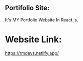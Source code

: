 ## Portifolio Site:

It's MY Portfolio Website In React.js.

# Website Link:

https://rmdevs.netlify.app/

 
